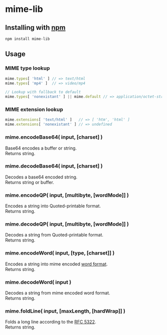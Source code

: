 mime-lib
========


Installing with [npm](http://npmjs.org/)
----------------------------------------
```npm install mime-lib```


Usage
-----


### MIME type lookup

```javascript
mime.types[ 'html' ] // => text/html
mime.types[ 'mp4' ]  // => video/mp4

// Lookup with fallback to default
mime.types[ 'nonexistant' ] || mime.default // => application/octet-stream
```


### MIME extension lookup

```javascript
mime.extensions[ 'text/html' ]   // => [ 'htm', 'html' ]
mime.extensions[ 'nonexistant' ] // => undefined
```


### mime.encodeBase64( input, [charset] )

Base64 encodes a buffer or string.  
Returns string.


### mime.decodeBase64( input, [charset] )

Decodes a base64 encoded string.  
Returns string or buffer.


### mime.encodeQP( input, [multibyte, [wordMode]] )

Encodes a string into Quoted-printable format.  
Returns string.


### mime.decodeQP( input, [multibyte, [wordMode]] )

Decodes a string from Quoted-printable format.  
Returns string.


### mime.encodeWord( input, [type, [charset]] )

Encodes a string into mime encoded 
[word format](http://en.wikipedia.org/wiki/MIME#Encoded-Word).  
Returns string.


### mime.decodeWord( input )

Decodes a string from mime encoded word format.  
Returns string.


### mime.foldLine( input, [maxLength, [hardWrap]] )

Folds a long line according to the 
[RFC 5322](http://tools.ietf.org/html/rfc5322#section-2.1.1).  
Returns string.


